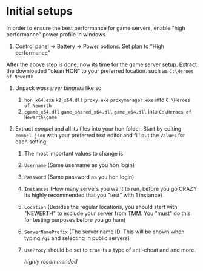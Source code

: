 # Initial setups

In order to ensure the best performance for game servers, enable "high performance" power profile in windows. 

1. Control panel -> Battery -> Power potions. Set plan to "High performance"

After the above step is done, now its time for the game server setup. Extract the downloaded "clean HON" to your preferred location. such as  `C:\Heroes of Newerth`

1. Unpack _wasserver binaries_ like so
   
   1. `hon_x64.exe` `k2_x64.dll` `proxy.exe` `proxymanager.exe` into `C:\Heroes of Newerth`
   2. `cgame_x64.dll` `game_shared_x64.dll` `game_x64.dll` into `C:\Heroes of Newerth\game`

2. Extract  *compel*  and all its files into your hon folder.  Start by editing `compel.json` with your preferred text editor and fill out the `Values` for each setting. 
   
   1. The most important values to change is
   
   2. `Username` (Same username as you hon login)
   
   3. `Password` (Same password as you hon login)
   
   4. `Instances` (How many servers you want to run, before you go CRAZY its highly recommended that you "test" with 1 instance)
   
   5. `Location` (Besides the regular locations, you should start with "NEWERTH" to exclude your server from TMM. You "must" do this for testing purposes before you go ham)
   
   6. `ServerNamePrefix` (The server name ID. This will be shown when typing `/gi` and selecting in public servers)
   
   7. `UseProxy` should be set to `true` its a type of anti-cheat and and more.
      
      *highly recommended*

